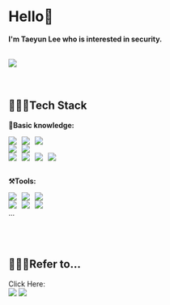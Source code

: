 <h1>Hello👋</h1>  
<strong>I'm Taeyun Lee who is interested in security.</strong>
<br><br>

<a href="https://hits.seeyoufarm.com"><img src="https://hits.seeyoufarm.com/api/count/incr/badge.svg?url=https%3A%2F%2Fgithub.com%2FgituserYun&count_bg=%2379C83D&title_bg=%23555555&icon=&icon_color=%23E7E7E7&title=hits&edge_flat=false"/></a>
<br><br><br>

<!--기술 스택 --> 
<h2>🧑🏻‍💻Tech Stack</h2>

<strong>🦾Basic knowledge:</strong>
<div style="display: flex; gap: 10px;">
  <img src="https://img.shields.io/badge/HTML-E34F26?style=flat&logo=HTML5&logoColor=black"> 
  <img src="https://img.shields.io/badge/CSS-F43059?style=flat&logo=CSS Wizardry&logoColor=black">
  <img src="https://img.shields.io/badge/JS-F7DF1E?style=flat&logo=JavaScript&logoColor=black">
</div>
<div style="display: flex; gap: 10px;">
  <img src="https://img.shields.io/badge/MariaDB-1F305F?style=flat&logo=MariaDB&logoColor=black">
  <img src="https://img.shields.io/badge/MySQL-4479A1?style=flat&logo=MySQL&logoColor=black"> 
</div>
<div style="display: flex; gap: 10px;">
  <img src="https://img.shields.io/badge/Linux-FCC624?style=flat&logo=Linux&logoColor=black">
  <img src="https://img.shields.io/badge/C++-00599C?style=flat&logo=cplusplus&logoColor=black">
  <img src="https://img.shields.io/badge/C-A8B9CC?style=flat&logo=C&logoColor=black"> 
  <img src="https://img.shields.io/badge/Python-3776AB?style=flat&logo=Python&logoColor=black">
</div>
<br>

<strong>⚒️Tools:</strong>
<div style="display: flex; gap: 10px;">
  <img src="https://img.shields.io/badge/VMware-FCC624?style=flat&logo=VMware&logoColor=black">
  <img src="https://img.shields.io/badge/Visual Studio Code-007ACC?style=flat&logo=visualstudiocode&logoColor=black">
  <img src="https://img.shields.io/badge/Visual Studio-5C2D91?style=flat&logo=visualstudio&logoColor=black"> 
</div>
<div style="display: flex; gap: 10px;">
  <img src="https://img.shields.io/badge/Kali-557C94?style=flat&logo=kalilinux&logoColor=black">
  <img src="https://img.shields.io/badge/Notion-999999?style=flat&logo=notion&logoColor=black">
  <img src="https://img.shields.io/badge/Tistory-FF9E0F?style=flat&logo=tistory&logoColor=black"> 
</div>
<div style="display: flex; gap: 10px;">
  ...
</div>
<br><br><br>

<!--참고 블로그 --> 
<h2>🙋🏻‍♂️Refer to...</h2>
Click Here:<br>
<a href="https://yun-2.tistory.com/"><img src="https://img.shields.io/badge/Yun2.tistory-FF9E0F?style=flat-square&logo=tistory&logoColor=black&link=https://yun-2.tistory.com/"></a>
<a href="https://cottony-thief-ccb.notion.site/Web_hacking-6558c103a0d847c7a073e66a2799e78f?pvs=4"><img src="https://img.shields.io/badge/[Webhacking]-999999?style=flat-square&logo=notion&logoColor=black&link=https://cottony-thief-ccb.notion.site/Web_hacking-6558c103a0d847c7a073e66a2799e78f?pvs=4"></a>







<!-- <img src="https://img.shields.io/badge/문자-색코드?style=flat-square&logo=이미지 이름&logoColor=white"/>-->

<!--
**gituserYun/gituserYun** is a ✨ _special_ ✨ repository because its `README.md` (this file) appears on your GitHub profile.

Here are some ideas to get you started:

- 🔭 I’m currently working on ...
- 🌱 I’m currently learning ...
- 👯 I’m looking to collaborate on ...
- 🤔 I’m looking for help with ...
- 💬 Ask me about ...
- 📫 How to reach me: ...
- 😄 Pronouns: ...
- ⚡ Fun fact: ...
-->
